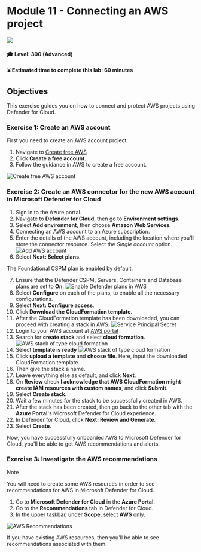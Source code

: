 # Module 11 - Connecting an AWS  project

<p align="left"><img src="../Images/asc-labs-advanced.gif?raw=true"></p>

#### 🎓 Level: 300 (Advanced)
#### ⌛ Estimated time to complete this lab: 60 minutes

## Objectives
This exercise guides you on how to connect and protect AWS projects using Defender for Cloud.

### Exercise 1: Create an AWS account

First you need to create an AWS account project. 

1.	Navigate to [Create free AWS](https://portal.aws.amazon.com/billing/signup?refid=em_127222&redirect_url=https%3A%2F%2Faws.amazon.com%2Fregistration-confirmation#/start/email)  
2.  Click **Create a free account**.
3.  Follow the guidance in AWS to create a free account.

 ![Create free AWS account](../Images/create-free-aws.png?raw=true)

### Exercise 2: Create an AWS connector for the new AWS account in Microsoft Defender for Cloud

1. Sign in to the Azure portal.
2. Navigate to **Defender for Cloud**, then go to **Environment settings**.
3. Select **Add environment**, then choose **Amazon Web Services**.
4. Connecting an AWS account to an Azure subscription.
5. Enter the details of the AWS account, including the location where you'll store the connector resource. Select the *Single account* option. 
 ![Add AWS account](../Images/add-aws-account.png?raw=true)
6. Select **Next: Select plans**.

The Foundational CSPM plan is enabled by default.

7. Ensure that the Defender CSPM, Servers, Containers and Database plans are set to **On**. 
 ![Enable Defender plans in AWS](../Images/aws-select-plans.png?raw=true)
8. Select **Configure** on each of the plans, to enable all the necessary configurations.
9. Select **Next: Configure access**.
10. Click **Download the CloudFormation template**.
11. After the CloudFormation template has been downloaded, you can proceed with creating a stack in AWS.
 ![Service Principal Secret](../Images/aws-service-principal-secret.png?raw=true)
12. Login to your AWS account at [AWS portal](https://portal.aws.amazon.com/billing/signup?refid=em_127222&redirect_url=https%3A%2F%2Faws.amazon.com%2Fregistration-confirmation#/start/email) .
13. Search for **create stack** and select **cloud formation**.
 ![AWS stack of type cloud formation](../Images/aws-stack-cloud-formation.png?raw=true)
14. Select **template is ready** 
 ![AWS stack of type cloud formation](../Images/stack-template-aws.png?raw=true)
15. Click **upload a template** and **choose file**. Here, input the downloaded CloudFormation template.
16. Then give the stack a name.
17. Leave everything else as default, and click **Next**.
18. On **Review** check **I acknowledge that AWS CloudFormation might create IAM resources with custom names**, and click **Submit**.
19. Select **Create stack**.
20. Wait a few minutes for the stack to be successfully created in AWS.
21. After the stack has been created, then go back to the other tab with the **Azure Portal**'s Microsoft Defender for Cloud experience.
22. In Defender for Cloud, click **Next: Review and Generate**.
23. Select **Create**.

Now, you have successfully onboarded AWS to Microsoft Defender for Cloud, you'll be able to get AWS recommendations and alerts.

### Exercise 3: Investigate the AWS recommendations 

> [!NOTE]
> You will need to create some AWS resources in order to see recommendations for AWS in Microsoft Defender for Cloud.
 
 1. Go to **Microsoft Defender for Cloud** in the **Azure Portal**.
 2. Go to the **Recommendations** tab in Defender for Cloud.
 3. In the upper taskbar, under **Scope**, select **AWS** only. 
 
![AWS Recommendations](../Images/8awsrecommendations.png?raw=true)

If you have existing AWS resources, then you'll be able to see recommendations associated with them.

